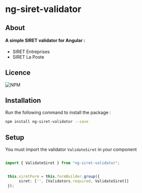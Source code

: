 # ng-siret-validator
## About
#### A simple SIRET validator for Angular :

* SIRET Entreprises
* SIRET La Poste 

## Licence

![NPM](https://img.shields.io/npm/l/ng-siret-validator?style=for-the-badge)
## Installation

Run the following command to install the package :

```sh
npm install ng-siret-validator --save
```

## Setup

You must import the validator ``` ValidateSiret ``` in your component

```ts

import { ValidateSiret } from "ng-siret-validator";


 this.siretForm = this.formBuilder.group({
      siret: ['', [Validators.required, ValidateSiret]]
 });

```
